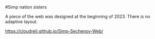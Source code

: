 #Simp nation sisters

A piece of the web was designed at the beginning of 2023. There is no adaptive layout.

https://cloudreil.github.io/Simp-Sechenov-Web/
